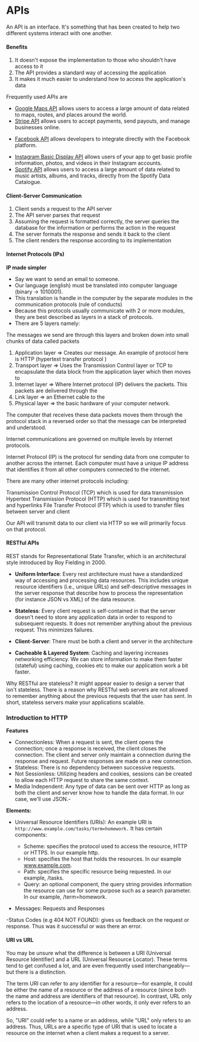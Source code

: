 # APIs

An API is an interface. It's something that has been created to help two different systems interact with one another.

#### Benefits

1. It doesn't expose the implementation to those who shouldn't have access to it
2. The API provides a standard way of accessing the application
3. It makes it much easier to understand how to access the application's data

Frequently used APIs are

- [Google Maps API](https://developers.google.com/maps/documentation/) allows users to access a large amount of data related to maps, routes, and places around the world.
- [Stripe API](https://stripe.com/docs/api?utm_source=zapier.com&utm_medium=referral&utm_campaign=zapier&utm_source=zapier.com&utm_medium=referral&utm_campaign=zapier) allows users to accept payments, send payouts, and manage businesses online.

* [Facebook API](https://developers.facebook.com/docs) allows developers to integrate directly with the Facebook platform.

- [Instagram Basic Display API](https://developers.facebook.com/docs/instagram-basic-display-api) allows users of your app to get basic profile information, photos, and videos in their Instagram accounts.
- [Spotify API](https://developer.spotify.com/documentation/web-api/) allows users to access a large amount of data related to music artists, albums, and tracks, directly from the Spotify Data Catalogue.

#### Client-Server Communication

1. Client sends a request to the API server
2. The API server parses that request
3. Assuming the request is formatted correctly, the server queries the database for the information or performs the action in the request
4. The server formats the response and sends it back to the client
5. The client renders the response according to its implementation

#### Internet Protocols (IPs)

**IP made simpler**

- Say we want to send an email to someone.
- Our language (english) must be translated into computer language (binary -> 1010001).
- This translation is handle in the computer by the separate modules in the communication protocols (rule of conducts)
- Because this protocols usually communicate with 2 or more modules, they are best described as layers in a stack of protocols.
- There are 5 layers namely:

The messages we send are through this layers and broken down into small chunks of data called packets

1. Application layer => Creates our message. An example of protocol here is HTTP (hypertext transfer protocol )
2. Transport layer => Uses the Transmission Control layer or TCP to encapsulate the data block from the application layer which then moves to
3. Internet layer => Where Internet protocol (IP) delivers the packets. This packets are delivered through the
4. Link layer => an Ethernet cable to the
5. Physical layer => the basic hardware of your computer network.

The computer that receives these data packets moves them through the protocol stack in a reversed order so that the message can be interpreted and understood.

Internet communications are governed on multiple levels by internet protocols.

Internet Protocol (IP) is the protocol for sending data from one computer to another across the internet. Each computer must have a unique IP address that identifies it from all other computers connected to the internet.

There are many other internet protocols including:

Transmission Control Protocol (TCP) which is used for data transmission
Hypertext Transmission Protocol (HTTP) which is used for transmitting text and hyperlinks
File Transfer Protocol (FTP) which is used to transfer files between server and client

Our API will transmit data to our client via HTTP so we will primarily focus on that protocol.

#### RESTful APIs

REST stands for Representational State Transfer, which is an architectural style introduced by Roy Fielding in 2000.

- **Uniform Interface**: Every rest architecture must have a standardized way of accessing and processing data resources. This includes unique resource identifiers (i.e., unique URLs) and self-descriptive messages in the server response that describe how to process the representation (for instance JSON vs XML) of the data resource.

- **Stateless**: Every client request is self-contained in that the server doesn't need to store any application data in order to respond to subsequent requests. It does not remember anything about the previous request. This minimizes failures.

- **Client-Server**: There must be both a client and server in the architecture

- **Cacheable & Layered System**: Caching and layering increases networking efficiency. We can store information to make them faster (stateful) using caching, cookies etc to make our application work a bit faster.

Why RESTful are stateless?
It might appear easier to design a server that isn't stateless. There is a reason why RESTful web servers are not allowed to remember anything about the previous requests that the user has sent. In short, stateless servers make your applications scalable.

### Introduction to HTTP

**Features**

- Connectionless: When a request is sent, the client opens the connection; once a response is received, the client closes the connection. The client and server only maintain a connection during the response and request. Future responses are made on a new connection.
- Stateless: There is no dependency between successive requests.
- Not Sessionless: Utilizing headers and cookies, sessions can be created to allow each HTTP request to share the same context.
- Media Independent: Any type of data can be sent over HTTP as long as both the client and server know how to handle the data format. In our case, we'll use JSON.-

**Elements:**

- Universal Resource Identifiers (URIs): An example URI is `http://www.example.com/tasks/term=homework.` It has certain components:

  - Scheme: specifies the protocol used to access the resource, HTTP or HTTPS. In our example http.
  - Host: specifies the host that holds the resources. In our example www.example.com.
  - Path: specifies the specific resource being requested. In our example, /tasks.
  - Query: an optional component, the query string provides information the resource can use for some purpose such as a search parameter. In our example, /term=homework.

- Messages: Requests and Responses

-Status Codes (e.g 404 NOT FOUND): gives us feedback on the request or response. Thus was it successful or was there an error.

#### URI vs URL

You may be unsure what the difference is between a URI (Universal Resource Identifier) and a URL (Universal Resource Locator). These terms tend to get confused a lot, and are even frequently used interchangeably—but there is a distinction.

The term URI can refer to any identifier for a resource—for example, it could be either the name of a resource or the address of a resource (since both the name and address are identifiers of that resource). In contrast, URL only refers to the location of a resource—in other words, it only ever refers to an address.

So, "URI" could refer to a name or an address, while "URL" only refers to an address. Thus, URLs are a specific type of URI that is used to locate a resource on the internet when a client makes a request to a server.
